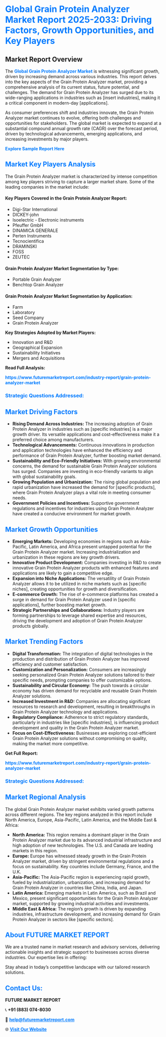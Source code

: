 <h1 style="color: #007BFF;">Global Grain Protein Analyzer Market Report 2025-2033: Driving Factors, Growth Opportunities, and Key Players</h1>

<section id="overview">
<h2>Market Report Overview</h2>
<p>The <a href="https://www.futuremarketreport.com/industry-report/grain-protein-analyzer-market" style="color: #007BFF; text-decoration: none;"><strong>Global Grain Protein Analyzer Market</strong></a> is witnessing significant growth, driven by increasing demand across various industries. This report delves into the key aspects of the Grain Protein Analyzer market, providing a comprehensive analysis of its current status, future potential, and challenges. The demand for Grain Protein Analyzer has surged due to its wide-ranging applications in industries such as [insert industries], making it a critical component in modern-day [applications].</p>
<p>As consumer preferences shift and industries innovate, the Grain Protein Analyzer market continues to evolve, offering both challenges and opportunities for stakeholders. The global market is expected to expand at a substantial compound annual growth rate (CAGR) over the forecast period, driven by technological advancements, emerging applications, and increasing investments by major players.</p>
</section>

<section id="overview">
<p><a href="https://www.futuremarketreport.com/request-sample/reportId=111318" style="color: #007BFF; text-decoration: none;"><strong>Explore Sample Report Here</strong></a></p>
</section>

<section id="key-players">
<h2 style="color: #007BFF;">Market Key Players Analysis</h2>
<p>The Grain Protein Analyzer market is characterized by intense competition among key players striving to capture a larger market share. Some of the leading companies in the market include:</p>
<h4>Key Players Covered in the Grain Protein Analyzer Report:</h4>
<ul><li>Digi-Star International</li><li>DICKEY-john</li><li>Isoelectric - Electronic instruments</li><li>Pfeuffer GmbH</li><li>DINAMICA GENERALE</li><li>Perten Instruments</li><li>Tecnocientifica</li><li>DRAMINSKI</li><li>FOSS</li><li>ZEUTEC</li></ul>
<h4>Grain Protein Analyzer Market Segmentation by Type:</h4>
<ul><li>Portable Grain Analyzer</li><li>Benchtop Grain Analyzer</li></ul>

<h4>Grain Protein Analyzer Market Segmentation by Application:</h4>
<ul><li>Farm</li><li>Laboratory</li><li>Seed Company</li><li>Grain Protein Analyzer</li></ul>
<p><strong>Key Strategies Adopted by Market Players:</strong></p>
<ul>
<li>Innovation and R&D</li>
<li>Geographical Expansion</li>
<li>Sustainability Initiatives</li>
<li>Mergers and Acquisitions</li>
</ul>
</section>

<section>
<p><strong>Read Full Analysis: </strong></p><a href="https://www.futuremarketreport.com/industry-report/grain-protein-analyzer-market" style="color: #007BFF; text-decoration: none;"><strong>https://www.futuremarketreport.com/industry-report/grain-protein-analyzer-market</strong></a>
<h3 style="color: #007BFF;">Strategic Questions Addressed:</h3>
</section>

<section id="driving-factors">
<h2 style="color: #007BFF;">Market Driving Factors</h2>
<ul>
<li><strong>Rising Demand Across Industries:</strong> The increasing adoption of Grain Protein Analyzer in industries such as [specific industries] is a major growth driver. Its versatile applications and cost-effectiveness make it a preferred choice among manufacturers.</li>
<li><strong>Technological Advancements:</strong> Continuous innovations in production and application technologies have enhanced the efficiency and performance of Grain Protein Analyzer, further boosting market demand.</li>
<li><strong>Sustainability and Eco-Friendly Initiatives:</strong> With growing environmental concerns, the demand for sustainable Grain Protein Analyzer solutions has surged. Companies are investing in eco-friendly variants to align with global sustainability goals.</li>
<li><strong>Growing Population and Urbanization:</strong> The rising global population and rapid urbanization have increased the demand for [specific products], where Grain Protein Analyzer plays a vital role in meeting consumer needs.</li>
<li><strong>Government Policies and Incentives:</strong> Supportive government regulations and incentives for industries using Grain Protein Analyzer have created a conducive environment for market growth.</li>
</ul>
</section>

<section id="growth-opportunities">
<h2 style="color: #007BFF;">Market Growth Opportunities</h2>
<ul>
<li><strong>Emerging Markets:</strong> Developing economies in regions such as Asia-Pacific, Latin America, and Africa present untapped potential for the Grain Protein Analyzer market. Increasing industrialization and urbanization in these regions are key growth drivers.</li>
<li><strong>Innovative Product Development:</strong> Companies investing in R&D to create innovative Grain Protein Analyzer products with enhanced features and applications are likely to gain a competitive edge.</li>
<li><strong>Expansion into Niche Applications:</strong> The versatility of Grain Protein Analyzer allows it to be utilized in niche markets such as [specific niches], creating opportunities for growth and diversification.</li>
<li><strong>E-commerce Growth:</strong> The rise of e-commerce platforms has created a surge in demand for Grain Protein Analyzer used in [specific applications], further boosting market growth.</li>
<li><strong>Strategic Partnerships and Collaborations:</strong> Industry players are forming partnerships to leverage shared expertise and resources, driving the development and adoption of Grain Protein Analyzer products globally.</li>
</ul>
</section>

<section id="trending-factors">
<h2 style="color: #007BFF;">Market Trending Factors</h2>
<ul>
<li><strong>Digital Transformation:</strong> The integration of digital technologies in the production and distribution of Grain Protein Analyzer has improved efficiency and customer satisfaction.</li>
<li><strong>Customization and Personalization:</strong> Consumers are increasingly seeking personalized Grain Protein Analyzer solutions tailored to their specific needs, prompting companies to offer customizable options.</li>
<li><strong>Sustainability and Circular Economy:</strong> The push towards a circular economy has driven demand for recyclable and reusable Grain Protein Analyzer solutions.</li>
<li><strong>Increased Investment in R&D:</strong> Companies are allocating significant resources to research and development, resulting in breakthroughs in Grain Protein Analyzer technology and applications.</li>
<li><strong>Regulatory Compliance:</strong> Adherence to strict regulatory standards, particularly in industries like [specific industries], is influencing product development and quality in the Grain Protein Analyzer market.</li>
<li><strong>Focus on Cost-Effectiveness:</strong> Businesses are exploring cost-efficient Grain Protein Analyzer solutions without compromising on quality, making the market more competitive.</li>
</ul>
</section>

<section>
<p><strong>Get Full Report: </strong></p><a href="https://www.futuremarketreport.com/industry-report/grain-protein-analyzer-market" style="color: #007BFF; text-decoration: none;"><strong>https://www.futuremarketreport.com/industry-report/grain-protein-analyzer-market</strong></a>
<h3 style="color: #007BFF;">Strategic Questions Addressed:</h3>
</section>


<section id="regional-analysis">
<h2 style="color: #007BFF;">Market Regional Analysis</h2>
<p>The global Grain Protein Analyzer market exhibits varied growth patterns across different regions. The key regions analyzed in this report include North America, Europe, Asia-Pacific, Latin America, and the Middle East & Africa:</p>
<ul>
<li><strong>North America:</strong> This region remains a dominant player in the Grain Protein Analyzer market due to its advanced industrial infrastructure and high adoption of new technologies. The U.S. and Canada are leading markets in this region.</li>
<li><strong>Europe:</strong> Europe has witnessed steady growth in the Grain Protein Analyzer market, driven by stringent environmental regulations and a focus on sustainability. Key countries include Germany, France, and the U.K.</li>
<li><strong>Asia-Pacific:</strong> The Asia-Pacific region is experiencing rapid growth, fueled by industrialization, urbanization, and increasing demand for Grain Protein Analyzer in countries like China, India, and Japan.</li>
<li><strong>Latin America:</strong> Emerging markets in Latin America, such as Brazil and Mexico, present significant opportunities for the Grain Protein Analyzer market, supported by growing industrial activities and investments.</li>
<li><strong>Middle East & Africa:</strong> The region’s growth is driven by expanding industries, infrastructure development, and increasing demand for Grain Protein Analyzer in sectors like [specific sectors].</li>
</ul>
</section>

<footer>
<h2 style="color: #007BFF;">About FUTURE MARKET REPORT</h2>
<p>We are a trusted name in market research and advisory services, delivering actionable insights and strategic support to businesses across diverse industries. Our expertise lies in offering:</p>

<p>Stay ahead in today’s competitive landscape with our tailored research solutions.</p>

<h2 style="color: #007BFF;">Contact Us:</h2>
<p><strong>FUTURE MARKET REPORT</strong></p>
<p>📞 <strong>+91 (883) 074-8030</strong></p>
<p>📧 <strong><a href="mailto:help@futuremarketreport.com" style="color: #007BFF;">help@futuremarketreport.com</a></strong></p>
<p>🌐 <strong><a href="https://www.futuremarketreport.com/" style="color: #007BFF;">Visit Our Website</a></strong></p>
</footer>